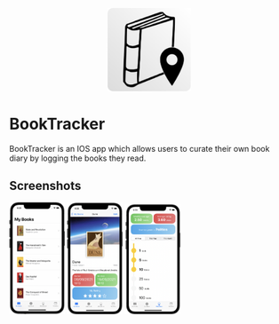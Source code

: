 <p align="center">
  <img src="screenshots/appicon.png?raw=true" alt="BookTracker" width=150/>
</p>

# BookTracker

BookTracker is an IOS app which allows users to curate their own book diary by logging the books they read.


## Screenshots

<p float="left">
  <img src="screenshots/screenshot4.png?raw=true" width="100" />
  <img src="screenshots/screenshot2.png?raw=true" width="100" />
  <img src="screenshots/screenshot5.png?raw=true" width="100" />
</p>


